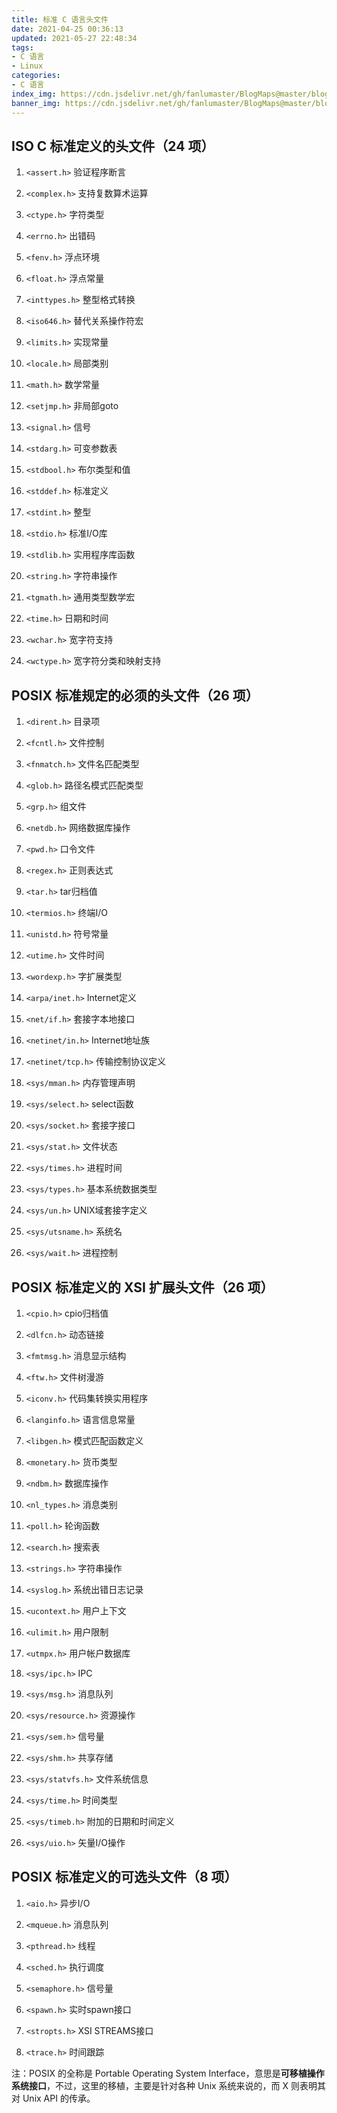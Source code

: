 ```yaml
---
title: 标准 C 语言头文件
date: 2021-04-25 00:36:13
updated: 2021-05-27 22:48:34
tags:
- C 语言
- Linux
categories:
- C 语言
index_img: https://cdn.jsdelivr.net/gh/fanlumaster/BlogMaps@master/blogs/pictures/20210527222502.png
banner_img: https://cdn.jsdelivr.net/gh/fanlumaster/BlogMaps@master/blogs/pictures/20210527222502.png
---
```


## ISO C 标准定义的头文件（24 项）

1. `<assert.h>` 验证程序断言

2. `<complex.h>` 支持复数算术运算

3. `<ctype.h>` 字符类型

4. `<errno.h>` 出错码

5. `<fenv.h>` 浮点环境

6. `<float.h>` 浮点常量

7. `<inttypes.h>` 整型格式转换

8. `<iso646.h>` 替代关系操作符宏

9. `<limits.h>` 实现常量

10. `<locale.h>` 局部类别

11. `<math.h>` 数学常量

12. `<setjmp.h>` 非局部goto

13. `<signal.h>` 信号

14. `<stdarg.h>` 可变参数表

15. `<stdbool.h>` 布尔类型和值

16. `<stddef.h>` 标准定义

17. `<stdint.h>` 整型

18. `<stdio.h>` 标准I/O库

19. `<stdlib.h>` 实用程序库函数

20. `<string.h>` 字符串操作

21. `<tgmath.h>` 通用类型数学宏

22. `<time.h>` 日期和时间

23. `<wchar.h>` 宽字符支持

24. `<wctype.h>` 宽字符分类和映射支持

## POSIX 标准规定的必须的头文件（26 项）

1. `<dirent.h>` 目录项

2. `<fcntl.h>` 文件控制

3. `<fnmatch.h>` 文件名匹配类型

4. `<glob.h>` 路径名模式匹配类型

5. `<grp.h>` 组文件

6. `<netdb.h>` 网络数据库操作

7. `<pwd.h>` 口令文件

8. `<regex.h>` 正则表达式

9. `<tar.h>` tar归档值

10. `<termios.h>` 终端I/O

11. `<unistd.h>` 符号常量

12. `<utime.h>` 文件时间

13. `<wordexp.h>` 字扩展类型

14. `<arpa/inet.h>` Internet定义

15. `<net/if.h>` 套接字本地接口

16. `<netinet/in.h>` Internet地址族

17. `<netinet/tcp.h>` 传输控制协议定义

18. `<sys/mman.h>` 内存管理声明

19. `<sys/select.h>` select函数

20. `<sys/socket.h>` 套接字接口

21. `<sys/stat.h>` 文件状态

22. `<sys/times.h>` 进程时间

23. `<sys/types.h>` 基本系统数据类型

24. `<sys/un.h>` UNIX域套接字定义

25. `<sys/utsname.h>` 系统名

26. `<sys/wait.h>` 进程控制

## POSIX 标准定义的 XSI 扩展头文件（26 项）

1. `<cpio.h>` cpio归档值

2. `<dlfcn.h>` 动态链接

3. `<fmtmsg.h>` 消息显示结构

4. `<ftw.h>` 文件树漫游

5. `<iconv.h>` 代码集转换实用程序

6. `<langinfo.h>` 语言信息常量

7. `<libgen.h>` 模式匹配函数定义

8. `<monetary.h>` 货币类型

9. `<ndbm.h>` 数据库操作

10. `<nl_types.h>` 消息类别

11. `<poll.h>` 轮询函数

12. `<search.h>` 搜索表

13. `<strings.h>` 字符串操作

14. `<syslog.h>` 系统出错日志记录

15. `<ucontext.h>` 用户上下文

16. `<ulimit.h>` 用户限制

17. `<utmpx.h>` 用户帐户数据库

18. `<sys/ipc.h>` IPC

19. `<sys/msg.h>` 消息队列

20. `<sys/resource.h>` 资源操作

21. `<sys/sem.h>` 信号量

22. `<sys/shm.h>` 共享存储

23. `<sys/statvfs.h>` 文件系统信息

24. `<sys/time.h>` 时间类型

25. `<sys/timeb.h>` 附加的日期和时间定义

26. `<sys/uio.h>` 矢量I/O操作

## POSIX 标准定义的可选头文件（8 项）

1. `<aio.h>` 异步I/O

2. `<mqueue.h>` 消息队列

3. `<pthread.h>` 线程

4. `<sched.h>` 执行调度

5. `<semaphore.h>` 信号量

6. `<spawn.h>` 实时spawn接口

7. `<stropts.h>` XSI STREAMS接口

8. `<trace.h>` 时间跟踪

注：POSIX 的全称是 Portable Operating System Interface，意思是**可移植操作系统接口**，不过，这里的移植，主要是针对各种 Unix 系统来说的，而 X 则表明其对 Unix API 的传承。